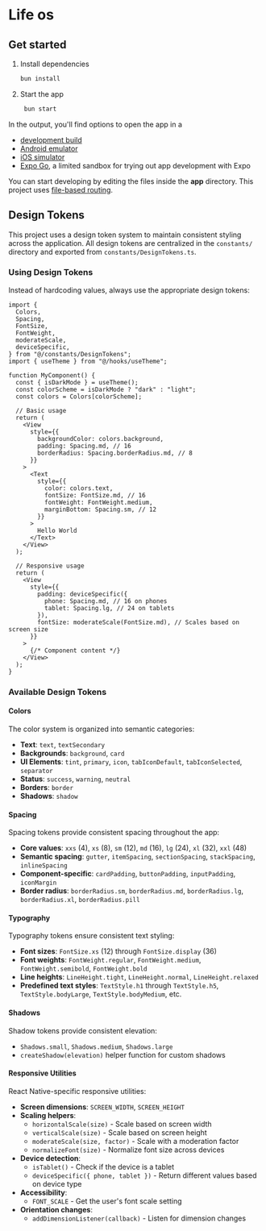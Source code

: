 # Life os

## Get started

1. Install dependencies

   ```bash
   bun install
   ```

2. Start the app

   ```bash
    bun start
   ```

In the output, you'll find options to open the app in a

- [development build](https://docs.expo.dev/develop/development-builds/introduction/)
- [Android emulator](https://docs.expo.dev/workflow/android-studio-emulator/)
- [iOS simulator](https://docs.expo.dev/workflow/ios-simulator/)
- [Expo Go](https://expo.dev/go), a limited sandbox for trying out app development with Expo

You can start developing by editing the files inside the **app** directory. This project uses [file-based routing](https://docs.expo.dev/router/introduction).

## Design Tokens

This project uses a design token system to maintain consistent styling across the application. All design tokens are centralized in the `constants/` directory and exported from `constants/DesignTokens.ts`.

### Using Design Tokens

Instead of hardcoding values, always use the appropriate design tokens:

```tsx
import {
  Colors,
  Spacing,
  FontSize,
  FontWeight,
  moderateScale,
  deviceSpecific,
} from "@/constants/DesignTokens";
import { useTheme } from "@/hooks/useTheme";

function MyComponent() {
  const { isDarkMode } = useTheme();
  const colorScheme = isDarkMode ? "dark" : "light";
  const colors = Colors[colorScheme];

  // Basic usage
  return (
    <View
      style={{
        backgroundColor: colors.background,
        padding: Spacing.md, // 16
        borderRadius: Spacing.borderRadius.md, // 8
      }}
    >
      <Text
        style={{
          color: colors.text,
          fontSize: FontSize.md, // 16
          fontWeight: FontWeight.medium,
          marginBottom: Spacing.sm, // 12
        }}
      >
        Hello World
      </Text>
    </View>
  );

  // Responsive usage
  return (
    <View
      style={{
        padding: deviceSpecific({
          phone: Spacing.md, // 16 on phones
          tablet: Spacing.lg, // 24 on tablets
        }),
        fontSize: moderateScale(FontSize.md), // Scales based on screen size
      }}
    >
      {/* Component content */}
    </View>
  );
}
```

### Available Design Tokens

#### Colors

The color system is organized into semantic categories:

- **Text**: `text`, `textSecondary`
- **Backgrounds**: `background`, `card`
- **UI Elements**: `tint`, `primary`, `icon`, `tabIconDefault`, `tabIconSelected`, `separator`
- **Status**: `success`, `warning`, `neutral`
- **Borders**: `border`
- **Shadows**: `shadow`

#### Spacing

Spacing tokens provide consistent spacing throughout the app:

- **Core values**: `xxs` (4), `xs` (8), `sm` (12), `md` (16), `lg` (24), `xl` (32), `xxl` (48)
- **Semantic spacing**: `gutter`, `itemSpacing`, `sectionSpacing`, `stackSpacing`, `inlineSpacing`
- **Component-specific**: `cardPadding`, `buttonPadding`, `inputPadding`, `iconMargin`
- **Border radius**: `borderRadius.sm`, `borderRadius.md`, `borderRadius.lg`, `borderRadius.xl`, `borderRadius.pill`

#### Typography

Typography tokens ensure consistent text styling:

- **Font sizes**: `FontSize.xs` (12) through `FontSize.display` (36)
- **Font weights**: `FontWeight.regular`, `FontWeight.medium`, `FontWeight.semibold`, `FontWeight.bold`
- **Line heights**: `LineHeight.tight`, `LineHeight.normal`, `LineHeight.relaxed`
- **Predefined text styles**: `TextStyle.h1` through `TextStyle.h5`, `TextStyle.bodyLarge`, `TextStyle.bodyMedium`, etc.

#### Shadows

Shadow tokens provide consistent elevation:

- `Shadows.small`, `Shadows.medium`, `Shadows.large`
- `createShadow(elevation)` helper function for custom shadows

#### Responsive Utilities

React Native-specific responsive utilities:

- **Screen dimensions**: `SCREEN_WIDTH`, `SCREEN_HEIGHT`
- **Scaling helpers**:
  - `horizontalScale(size)` - Scale based on screen width
  - `verticalScale(size)` - Scale based on screen height
  - `moderateScale(size, factor)` - Scale with a moderation factor
  - `normalizeFont(size)` - Normalize font size across devices
- **Device detection**:
  - `isTablet()` - Check if the device is a tablet
  - `deviceSpecific({ phone, tablet })` - Return different values based on device type
- **Accessibility**:
  - `FONT_SCALE` - Get the user's font scale setting
- **Orientation changes**:
  - `addDimensionListener(callback)` - Listen for dimension changes
